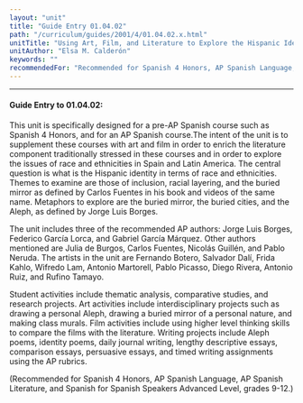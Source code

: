 ```yaml
---
layout: "unit"
title: "Guide Entry 01.04.02"
path: "/curriculum/guides/2001/4/01.04.02.x.html"
unitTitle: "Using Art, Film, and Literature to Explore the Hispanic Identity"
unitAuthor: "Elsa M. Calderón"
keywords: ""
recommendedFor: "Recommended for Spanish 4 Honors, AP Spanish Language, AP Spanish Literature, and Spanish for Spanish Speakers Advanced Level, grades 9-12."
---
```

<body>
<hr/>
 <h4>
  Guide Entry to 01.04.02:
 </h4>
 <p>
  This unit is specifically designed for a pre-AP Spanish course such as Spanish 4 Honors, and for an AP Spanish course.The intent of the unit is to supplement these courses with art and film in order to enrich the literature component traditionally stressed in these courses and in order to explore the issues of race and ethnicities in Spain and Latin America. The central question is what is the Hispanic identity in terms of race and ethnicities. Themes to examine are those of inclusion, racial layering, and the buried mirror as defined by Carlos Fuentes in his book and videos of the same name. Metaphors to explore are the buried mirror, the buried cities, and the Aleph, as defined by Jorge Luis Borges.
 </p>
<p>
  The unit includes three of the recommended AP authors: Jorge Luis Borges, Federico García Lorca, and Gabriel García Márquez. Other authors mentioned are Julia de Burgos, Carlos Fuentes, Nicolás Guillén, and Pablo Neruda. The artists in the unit are Fernando Botero, Salvador Dalí, Frida Kahlo, Wifredo Lam, Antonio Martorell, Pablo Picasso, Diego Rivera, Antonio Ruiz, and Rufino Tamayo.
 </p>
<p>
  Student activities include thematic analysis, comparative studies, and research projects. Art activities include interdisciplinary projects such as drawing a personal Aleph, drawing a buried mirror of a personal nature, and making class murals. Film activities include using higher level thinking skills to compare the films with the literature. Writing projects include Aleph poems, identity poems, daily journal writing, lengthy descriptive essays, comparison essays, persuasive essays, and timed writing assignments using the AP rubrics.
 </p>
<p>
  (Recommended for Spanish 4 Honors, AP Spanish Language, AP Spanish Literature, and Spanish for Spanish Speakers Advanced Level, grades 9-12.)
 </p>

</body>